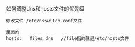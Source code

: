 如何调整dns和hosts文件的优先级

```
修改文件 /etc/nsswitch.conf文件

里面的
hosts:   files dns   //file指的就是/etc/hosts文件
```

